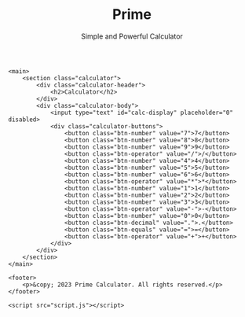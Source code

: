 <!DOCTYPE html>
<html>
<head>
	<title>Prime Calculator - Simple and Powerful Calculator</title>
	<link rel="stylesheet" type="text/css" href="style.css">
</head>
<body>
	<header>
		<div class="logo">
			<h1>Prime</h1>
			<p>Simple and Powerful Calculator</p>
		</div>
	</header>

	<main>
		<section class="calculator">
			<div class="calculator-header">
				<h2>Calculator</h2>
			</div>
			<div class="calculator-body">
				<input type="text" id="calc-display" placeholder="0" disabled>
				<div class="calculator-buttons">
					<button class="btn-number" value="7">7</button>
					<button class="btn-number" value="8">8</button>
					<button class="btn-number" value="9">9</button>
					<button class="btn-operator" value="/">/</button>
					<button class="btn-number" value="4">4</button>
					<button class="btn-number" value="5">5</button>
					<button class="btn-number" value="6">6</button>
					<button class="btn-operator" value="*">*</button>
					<button class="btn-number" value="1">1</button>
					<button class="btn-number" value="2">2</button>
					<button class="btn-number" value="3">3</button>
					<button class="btn-operator" value="-">-</button>
					<button class="btn-number" value="0">0</button>
					<button class="btn-decimal" value=".">.</button>
					<button class="btn-equals" value="=">=</button>
					<button class="btn-operator" value="+">+</button>
				</div>
			</div>
		</section>
	</main>

	<footer>
		<p>&copy; 2023 Prime Calculator. All rights reserved.</p>
	</footer>

	<script src="script.js"></script>
</body>
</html>
